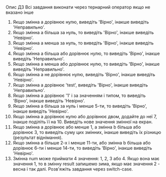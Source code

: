 Опис ДЗ
Всі завдання виконати через тернарний оператор якщо не вказано інше

1. Якщо змінна a дорівнює нулю, виведіть 'Вірно', інакше виведіть 'Неправильно'.
2. Якщо змінна a більша за нуль, то виведіть 'Вірно', інакше виведіть 'Невірно'.
3. Якщо змінна a менша за нуль, то виведіть 'Вірно', інакше виведіть 'Невірно'.
4. Якщо змінна a більша або дорівнює нулю, то виведіть 'Вірно', інакше виведіть 'Неправильно'.
5. Якщо змінна a менша або дорівнює нулю, то виведіть 'Вірно', інакше виведіть 'Неправильно'.
6. Якщо змінна a не дорівнює нулю, виведіть 'Вірно', інакше виведіть 'Невірно'.
7. Якщо змінна a дорівнює 'test', виведіть 'Вірно', інакше виведіть 'Неправильно'.
8. Якщо змінна a дорівнює '1' і за значенням і типом, то виведіть 'Вірно', інакше виведіть 'Невірно'.
9. Якщо змінна a більша за нуль і менше 5-ти, то виведіть 'Вірно', інакше виведіть 'Невірно'.
10. Якщо змінна a дорівнює нулю або дорівнює двом, додайте до неї 7, інакше поділіть її на 10. Виведіть нове значення змінної на екран.
11. Якщо змінна a дорівнює або менше 1, а змінна b більша або дорівнює 3, то виведіть суму цих змінних, інакше виведіть їх різницю (результат віднімання).
12. Якщо змінна a більше 2-х і менше 11-ти, або змінна b більша або дорівнює 6-ти і менше 14-ти, то виведіть 'Вірно', інакше виведіть 'Невірно'.
13. Змінна num може приймати 4 значення: 1, 2, 3 або 4. Якщо вона має значення 1, то в змінну result запишемо зима, якщо має значення 2 - весна і так далі. Розв'яжіть завдання через switch-case.